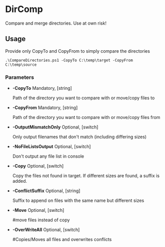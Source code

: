 # DirComp
Compare and merge directories. Use at own risk!

## Usage
Provide only CopyTo and CopyFrom to simply compare the directories

```Console
.\CompareDirectories.ps1 -CopyTo C:\temp\target -CopyFrom C:\temp\source 
```

### Parameters


- **-CopyTo** Mandatory, [string] <p>Path of the directory you want to compare with or move/copy files to</p>
- **-CopyFrom** Mandatory, [string] <p>Path of the directory you want to compare with or move/copy files from</p>
- **-OutputMismatchOnly** Optional, [switch] <p>Only output filenames that don't match (including differing sizes)</p>
- **-NoFileListsOutput** Optional, [switch] <p>Don't output any file list in console</p>
- **-Copy** Optional, [switch]<p>Copy the files not found in target. If different sizes are found, a suffix is added.</p>
- **-ConflictSuffix** Optional, [string] <p>Suffix to append on files with the same name but different sizes</p>

- **-Move** Optional, [switch] <p>#move files instead of copy  </p>
- **-OverWriteAll** Optional, [switch]<p>#Copies/Moves all files and overwrites conflicts</p>